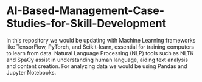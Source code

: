 # AI-Based-Management-Case-Studies-for-Skill-Development
In this repository we would be updating with Machine Learning frameworks like TensorFlow, PyTorch, and Scikit-learn, essential for training computers to learn from data. Natural Language Processing (NLP) tools such as NLTK and SpaCy assist in understanding human language, aiding text analysis and content creation. For analyzing data we would be using Pandas and Jupyter Notebooks.
